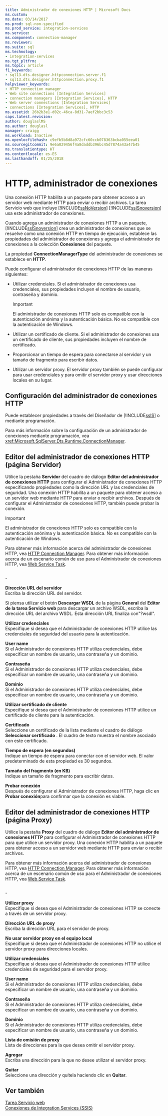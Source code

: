 ```yaml
---
title: Administrador de conexiones HTTP | Microsoft Docs
ms.custom: 
ms.date: 03/14/2017
ms.prod: sql-non-specified
ms.prod_service: integration-services
ms.service: 
ms.component: connection-manager
ms.reviewer: 
ms.suite: sql
ms.technology:
- integration-services
ms.tgt_pltfrm: 
ms.topic: article
f1_keywords:
- sql13.dts.designer.httpconnection.server.f1
- sql13.dts.designer.httpconnection.proxy.f1
helpviewer_keywords:
- HTTP connection manager
- Web site connections [Integration Services]
- connection managers [Integration Services], HTTP
- Web server connections [Integration Services]
- connections [Integration Services], HTTP
ms.assetid: 26b2b3e1-d02c-46ca-8d31-7aef2bbc3c53
caps.latest.revision: 
author: douglaslMS
ms.author: douglasl
manager: craigg
ms.workload: Inactive
ms.openlocfilehash: c9efb5b8d8a972cfc60ccb078363bcba055eea01
ms.sourcegitcommit: 9e6a029456f4a8daddb396bc45d7874a43a47b45
ms.translationtype: HT
ms.contentlocale: es-ES
ms.lasthandoff: 01/25/2018
---
```

# <a name="http-connection-manager"></a>HTTP, administrador de conexiones
  Una conexión HTTP habilita a un paquete para obtener acceso a un servidor web mediante HTTP para enviar o recibir archivos. La tarea Servicio web que incluye [!INCLUDE[ssNoVersion](../../includes/ssnoversion-md.md)] [!INCLUDE[ssISnoversion](../../includes/ssisnoversion-md.md)] usa este administrador de conexiones.  
  
 Cuando agrega un administrador de conexiones HTTP a un paquete, [!INCLUDE[ssISnoversion](../../includes/ssisnoversion-md.md)] crea un administrador de conexiones que se resuelve como una conexión HTTP en tiempo de ejecución, establece las propiedades del administrador de conexiones y agrega el administrador de conexiones a la colección **Conexiones** del paquete.  
  
 La propiedad **ConnectionManagerType** del administrador de conexiones se establece en **HTTP**.  
  
 Puede configurar el administrador de conexiones HTTP de las maneras siguientes:  
  
-   Utilizar credenciales. Si el administrador de conexiones usa credenciales, sus propiedades incluyen el nombre de usuario, contraseña y dominio.  
  
    > [!IMPORTANT]  
    >  El administrador de conexiones HTTP solo es compatible con la autenticación anónima y la autenticación básica. No es compatible con la autenticación de Windows.  
  
-   Utilizar un certificado de cliente. Si el administrador de conexiones usa un certificado de cliente, sus propiedades incluyen el nombre de certificado.  
  
-   Proporcionar un tiempo de espera para conectarse al servidor y un tamaño de fragmento para escribir datos.  
  
-   Utilizar un servidor proxy. El servidor proxy también se puede configurar para usar credenciales y para omitir el servidor proxy y usar direcciones locales en su lugar.  
  
## <a name="configuration-of-the-http-connection-manager"></a>Configuración del administrador de conexiones HTTP  
 Puede establecer propiedades a través del Diseñador de [!INCLUDE[ssIS](../../includes/ssis-md.md)] o mediante programación.  
  
 Para más información sobre la configuración de un administrador de conexiones mediante programación, vea <xref:Microsoft.SqlServer.Dts.Runtime.ConnectionManager>.  
  
## <a name="http-connection-manager-editor-server-page"></a>Editor del administrador de conexiones HTTP (página Servidor)
  Utilice la pestaña **Servidor** del cuadro de diálogo **Editor del administrador de conexiones HTTP** para configurar el Administrador de conexiones HTTP especificando propiedades como la dirección URL y las credenciales de seguridad. Una conexión HTTP habilita a un paquete para obtener acceso a un servidor web mediante HTTP para enviar o recibir archivos. Después de configurar el Administrador de conexiones HTTP, también puede probar la conexión.  
  
> [!IMPORTANT]  
>  El administrador de conexiones HTTP solo es compatible con la autenticación anónima y la autenticación básica. No es compatible con la autenticación de Windows.  
  
 Para obtener más información acerca del administrador de conexiones HTTP, vea [HTTP Connection Manager](../../integration-services/connection-manager/http-connection-manager.md). Para obtener más información acerca de un escenario común de uso para el Administrador de conexiones HTTP, vea [Web Service Task](../../integration-services/control-flow/web-service-task.md).  
  
### <a name="options"></a>.  
 **Dirección URL del servidor**  
 Escriba la dirección URL del servidor.  
  
 Si piensa utilizar el botón **Descargar WSDL** de la página **General** del **Editor de la tarea Servicio web** para descargar un archivo WSDL, escriba la dirección URL del archivo WSDL. Esta dirección URL finaliza con"?wsdl".  
  
 **Utilizar credenciales**  
 Especifique si desea que el Administrador de conexiones HTTP utilice las credenciales de seguridad del usuario para la autenticación.  
  
 **User name**  
 Si el Administrador de conexiones HTTP utiliza credenciales, debe especificar un nombre de usuario, una contraseña y un dominio.  
  
 **Contraseña**  
 Si el Administrador de conexiones HTTP utiliza credenciales, debe especificar un nombre de usuario, una contraseña y un dominio.  
  
 **Dominio**  
 Si el Administrador de conexiones HTTP utiliza credenciales, debe especificar un nombre de usuario, una contraseña y un dominio.  
  
 **Utilizar certificado de cliente**  
 Especifique si desea que el Administrador de conexiones HTTP utilice un certificado de cliente para la autenticación.  
  
 **Certificado**  
 Seleccione un certificado de la lista mediante el cuadro de diálogo **Seleccionar certificado** . El cuadro de texto muestra el nombre asociado con este certificado.  
  
 **Tiempo de espera (en segundos)**  
 Indique un tiempo de espera para conectar con el servidor web. El valor predeterminado de esta propiedad es 30 segundos.  
  
 **Tamaño del fragmento (en KB)**  
 Indique un tamaño de fragmento para escribir datos.  
  
 **Probar conexión**  
 Después de configurar el Administrador de conexiones HTTP, haga clic en **Probar conexión**para confirmar que la conexión es viable.  
  
## <a name="http-connection-manager-editor-proxy-page"></a>Editor del administrador de conexiones HTTP (página Proxy)
  Utilice la pestaña **Proxy** del cuadro de diálogo **Editor del administrador de conexiones HTTP** para configurar el Administrador de conexiones HTTP para que utilice un servidor proxy. Una conexión HTTP habilita a un paquete para obtener acceso a un servidor web mediante HTTP para enviar o recibir archivos.  
  
 Para obtener más información acerca del administrador de conexiones HTTP, vea [HTTP Connection Manager](../../integration-services/connection-manager/http-connection-manager.md). Para obtener más información acerca de un escenario común de uso para el Administrador de conexiones HTTP, vea [Web Service Task](../../integration-services/control-flow/web-service-task.md).  
  
### <a name="options"></a>.  
 **Utilizar proxy**  
 Especifique si desea que el Administrador de conexiones HTTP se conecte a través de un servidor proxy.  
  
 **Dirección URL de proxy**  
 Escriba la dirección URL para el servidor de proxy.  
  
 **No usar servidor proxy en el equipo local**  
 Especifique si desea que el Administrador de conexiones HTTP no utilice el servidor proxy para direcciones locales.  
  
 **Utilizar credenciales**  
 Especifique si desea que el Administrador de conexiones HTTP utilice credenciales de seguridad para el servidor proxy.  
  
 **User name**  
 Si el Administrador de conexiones HTTP utiliza credenciales, debe especificar un nombre de usuario, una contraseña y un dominio.  
  
 **Contraseña**  
 Si el Administrador de conexiones HTTP utiliza credenciales, debe especificar un nombre de usuario, una contraseña y un dominio.  
  
 **Dominio**  
 Si el Administrador de conexiones HTTP utiliza credenciales, debe especificar un nombre de usuario, una contraseña y un dominio.  
  
 **Lista de omisión de proxy**  
 Lista de direcciones para la que desea omitir el servidor proxy.  
  
 **Agregar**  
 Escriba una dirección para la que no desee utilizar el servidor proxy.  
  
 **Quitar**  
 Seleccione una dirección y quítela haciendo clic en **Quitar**.  
  
## <a name="see-also"></a>Ver también  
 [Tarea Servicio web](../../integration-services/control-flow/web-service-task.md)   
 [Conexiones de Integration Services &#40;SSIS&#41;](../../integration-services/connection-manager/integration-services-ssis-connections.md)  
  
  
